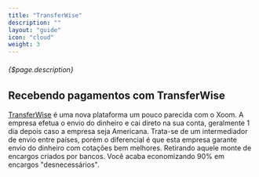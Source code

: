 ```yaml
---
title: "TransferWise"
description: ""
layout: "guide"
icon: "cloud"
weight: 3
---
```


###### {$page.description}

<article id="1">

## Recebendo pagamentos com TransferWise

[TransferWise](https://transferwise.com/u/344b08) é uma nova plataforma um pouco parecida com o Xoom. A empresa efetua o envio do dinheiro e cai direto na sua conta, geralmente 1 dia depois caso a empresa seja Americana. Trata-se de um intermediador de envio entre países, porém o diferencial é que esta empresa garante envio do dinheiro com cotações bem melhores. Retirando aquele monte de encargos criados por bancos. Você acaba economizando 90% em encargos "desnecessários".

</article>
